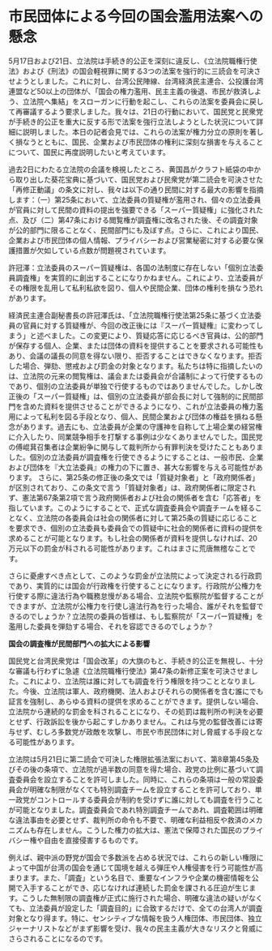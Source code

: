 # 市民団体による今回の国会濫用法案への懸念

5月17日および21日、立法院は手続き的公正を深刻に違反し、《立法院職権行使法》および《刑法》の国会軽視罪に関する3つの法案を強行的に三読会を可決させようとしました。これに対し、台湾公民陣線、台湾経済民主連合、公投護台湾連盟など50以上の団体が、「国会の権力濫用、民主主義の後退、市民が救済しよう、立法院へ集結」をスローガンに行動を起こし、これらの法案を委員会に戻して再審議するよう要求しました。我々は、21日の行動において、国民党と民衆党が手続き的公正を重大に反する形で法案を強行立法しようとした状況について詳細に説明しました。本日の記者会見では、これらの法案が権力分立の原則を著しく損なうとともに、国民、企業および市民団体の権利に深刻な損害を与えることについて、国民に再度説明したいと考えています。

過去2日にわたる立法院の会議を検視したところ、黄国昌がクラフト紙袋の中から取り出した葵花宝典に基づいて、国民党および民衆党が第二読会を可決させた「再修正動議」の条文に対し、我々は以下の通り民間に対する最大の影響を指摘します：（一）第25条において、立法委員の質疑権が濫用され、個々の立法委員が官員に対して民間の資料の提出を強要できる「スーパー質疑権」に強化された点、及び（二）第47条における閲覧権が調査権に改名された後、その調査対象が公的部門に限ることなく、民間部門にも及ぼす点。さらに、これにより国民、企業および市民団体の個人情報、プライバシーおよび営業秘密に対する必要な保護措置が欠如している点数が問題視されています。

許冠澤：立法委員のスーパー質疑権は、各国の法制度に存在しない「個別立法委員調査権」を実質的に創出することになりかねません。これにより、立法委員がその権限を乱用して私利私欲を図り、個人や民間企業、団体の権利を損なう恐れがあります。

経済民主連合副秘書長の許冠澤氏は、「立法院職権行使法第25条に基づく立法委員の官員に対する質疑権が、今回の改正後には『スーパー質疑権』に変わってしまう」と述べました。この変更により、質疑応答に応じるべき官員は、公的部門が保存する個人、企業、または団体の資料を提供することを要求される可能性もあり、会議の議長の同意を得ない限り、拒否することはできなくなります。拒否した場合、弾劾、懲戒および罰金の対象となります。私たちは特に指摘したいのは、立法院の元来の閲覧権は、議会または委員会が合議制によって行使するものであり、個別の立法委員が単独で行使するものではありませんでした。しかし改正後の「スーパー質疑権」は、個別の立法委員が部会長に対して強制的に民間部門を含めた資料を提供させることができるようになり、これが立法委員の権力濫用によって私利を図る手段となり、個人、民間企業および団体の権益を損ねる懸念があります。過去にも、立法委員が企業の守護神を自称して上場企業の経営権に介入したり、同業競争相手を打撃する事例は少なくありませんでした。国民党の傅崐萁召集者は企業紛争に関与して裁判所から有罪判決を受けたこともありました。個別の立法委員が調査権を行使できるようにすることは、一般市民、企業および団体を『大立法委員』の権力の下に置き、甚大な影響を与える可能性があります。
さらに、第25条の修正後の条文では「質疑対象者」と「政府関係者」が区別されており、この条文で言う「質疑対象者」は、政府関係者に限定されず、憲法第67条第2項で言う政府関係者および社会の関係者を含む「応答者」を指しています。このようにすることで、正式な調査委員会や調査チームを経ることなく、立法院の各委員会は社会の関係者に対して第25条の質疑に応じることを要求でき、個別の立法委員も委員会での質疑中に社会的関係者に資料の提供を求めることが可能となります。もし社会の関係者が資料を提供しなければ、20万元以下の罰金が科される可能性があります。これはまさに荒唐無稽なことです。

さらに憂慮すべき点として、このような罰金が立法院によって決定される行政罰であり、実質的には国会が行政権を行使することになります。行政院が公権力を行使する際に違法行為や職務怠慢がある場合、立法院や監察院が監督することができますが、立法院が公権力を行使し違法行為を行った場合、誰がそれを監督できるのでしょうか？立法院の委員の皆様は、もし監察院が「スーパー質疑権」を濫用した委員を弾劾する場合、それを容認できるのでしょうか？

**国会の調査権が民間部門への拡大による影響**

国民党と台湾民衆党は「国会改革」の大旗のもと、手続き的公正を無視し、十分な審議も行わずに急遽《立法院職権行使法》第47条の新修正案を可決させました。これにより、立法院は誰に対しても調査を行う権限を持つこととなりました。今後、立法院は軍人、政府機関、法人およびそれらの関係者を含む誰にでも証言を強制し、あらゆる資料の提供を求めることができます。提供しない場合、立法院から連続的な罰金を科されることになり、その処罰は裁判所の判決を必要とせず、行政訴訟を後から起こすしかありません。これは与党の監督改善には寄与せず、むしろ多数党が政敵を攻撃し、市民や市民団体に対し脅威する手段となる可能性があります。

立法院は5月21日に第二読会で可決した権限拡張法案において、第8章第45条及びその後の条項で、立法院が過半数の同意を得た場合、政党の比例に基づいて調査委員会を設立することを許可しました。同時に、これらの条項は一般の常設委員会が明確な制限がなくても特別調査チームを設立することを許可しており、単一政党がコントロールする委員会が制約を受けずに誰に対しても調査を行うことが可能となりました。調査委員会であれ特別調査チームであれ、調査範囲は明確な違法事由を必要とせず、裁判所の命令も不要で、明確な利益相反や救済のメカニズムも存在しません。こうした権力の拡大は、憲法で保障された国民のプライバシー権や自由を直接侵害するものです。

例えば、親中派の野党が国会で多数派を占める状況では、これらの新しい権限によって中国が台湾の国会を通じて国境を越える弾圧や人権侵害を行う可能性が高まります。また、「調査」という名目で、重要なインフラや企業の機密情報を公開で入手することができ、応じなければ連続した罰金を課される圧迫が生じます。こうした無制限の調査権が正式に施行された場合、明確な違法の疑いがなくても、立法委員が設定した「調査目的」に合致するだけで、全ての台湾人が調査対象となり得ます。特に、センシティブな情報を扱う人権団体、市民団体、独立ジャーナリストなどがまず影響を受け、我々の民主主義が大きなリスクと脅威にさらされることになるのです。
